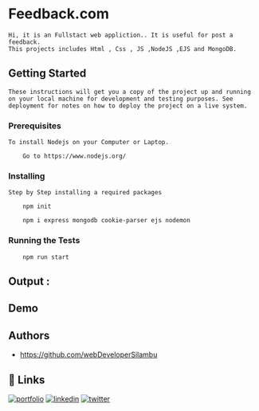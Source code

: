 
# Feedback.com

    Hi, it is an Fullstact web appliction.. It is useful for post a feedback.
    This projects includes Html , Css , JS ,NodeJS ,EJS and MongoDB.

## Getting Started
    These instructions will get you a copy of the project up and running on your local machine for development and testing purposes. See deployment for notes on how to deploy the project on a live system.

### Prerequisites
    To install Nodejs on your Computer or Laptop.

        Go to https://www.nodejs.org/

### Installing
    
    Step by Step installing a required packages

        npm init

        npm i express mongodb cookie-parser ejs nodemon

### Running the Tests

        npm run start


## Output : 

    

## Demo

    




## Authors

- https://github.com/webDeveloperSilambu


## 🔗 Links
[![portfolio](https://img.shields.io/badge/my_portfolio-000?style=for-the-badge&logo=ko-fi&logoColor=white)](https://katherineoelsner.com/)
[![linkedin](https://img.shields.io/badge/linkedin-0A66C2?style=for-the-badge&logo=linkedin&logoColor=white)](https://www.linkedin.com/)
[![twitter](https://img.shields.io/badge/twitter-1DA1F2?style=for-the-badge&logo=twitter&logoColor=white)](https://twitter.com/)


